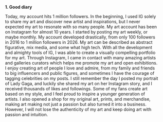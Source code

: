 **1. Good diary**

Today, my account hits 1 million followers. In the beginning, I used IG solely to share my art and discover new artist and inspirations, but I never expected my art to resonate with so many people. My art account has been on Instagram for almost 10 years. I started by posting my art weekly, or maybe monthly.  My account developed drastically, from only 100 followers in 2016 to 1 million followers in 2026. My art can be described as abstract figurative, mix media, and some what high tech. With all the development and almighty tools of IG, I was able to create a visually compelling portfolio for my art. Through Instagram, I came in contact with many amazing artists and galleries curators which helps me promote my art and open exhibitions. I enjoy creating art of people I love and admire, from my family and friends to big influencers and public figures, and sometimes I have the courage of tagging celebrities on my posts. I still remember the day I posted my portrait of Lady Gaga, and luckily she shared my art on her Instagram story, and I received thousands of likes and followings. Some of my fans create art based on my style, and I feel proud to inspire a younger generation of artists. I also opened a shop for my original art, prints, and merchandise, making art making not just a passion but also turned it into a business. However, I will not lose the authenticity of my art and keep doing art with passion and intuition.

